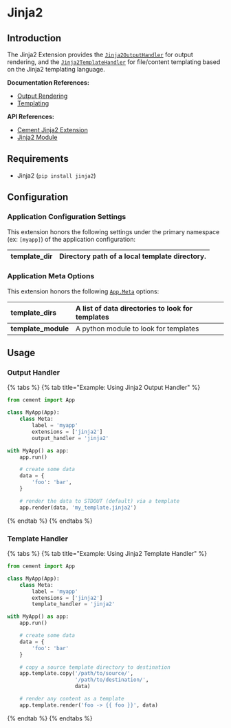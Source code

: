 # Jinja2

## Introduction

The Jinja2 Extension provides the [`Jinja2OutputHandler`](http://cement.readthedocs.io/en/2.99/api/ext/ext_jinja2/#cement.ext.ext_jinja2.Jinja2OutputHandler) for output rendering, and the [`Jinja2TemplateHandler`](http://cement.readthedocs.io/en/2.99/api/ext/ext_jinja2/#cement.ext.ext_jinja2.Jinja2TemplateHandler) for file/content templating based on the Jinja2 templating language.

**Documentation References:**

* [Output Rendering](../core-foundation/output-rendering.md)
* [Templating](../core-foundation/templating.md)

**API References:**

* [Cement Jinja2 Extension](http://cement.readthedocs.io/en/2.99/api/ext/ext_jinja2/)
* [Jinja2 Module](http://jinja.pocoo.org/docs/2.10/api/)

## Requirements

* Jinja2 \(`pip install jinja2`\)

## Configuration

### **Application Configuration Settings**

This extension honors the following settings under the primary namespace \(ex: `[myapp]`\) of the application configuration:

| **template\_dir** | Directory path of a local template directory. |
| :--- | :--- |


### **Application Meta Options**

This extension honors the following [`App.Meta`](http://cement.readthedocs.io/en/2.99/api/core/foundation/?highlight=app.meta#cement.core.foundation.App.Meta) options:

| **template\_dirs** | A list of data directories to look for templates |
| :--- | :--- |
| **template\_module** | A python module to look for templates |

## Usage

### **Output Handler**

{% tabs %}
{% tab title="Example: Using Jinja2 Output Handler" %}
```python
from cement import App

class MyApp(App):
    class Meta:
        label = 'myapp'
        extensions = ['jinja2']
        output_handler = 'jinja2'

with MyApp() as app:
    app.run()

    # create some data
    data = {
        'foo': 'bar',
    }

    # render the data to STDOUT (default) via a template
    app.render(data, 'my_template.jinja2')
```
{% endtab %}
{% endtabs %}

### **Template Handler**

{% tabs %}
{% tab title="Example: Using Jinja2 Template Handler" %}
```python
from cement import App

class MyApp(App):
    class Meta:
        label = 'myapp'
        extensions = ['jinja2']
        template_handler = 'jinja2'

with MyApp() as app:
    app.run()

    # create some data
    data = {
        'foo': 'bar'
    }

    # copy a source template directory to destination
    app.template.copy('/path/to/source/', 
                      '/path/to/destination/', 
                      data)

    # render any content as a template
    app.template.render('foo -> {{ foo }}', data)
```
{% endtab %}
{% endtabs %}


